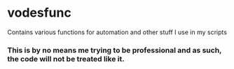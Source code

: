 # vodesfunc

Contains various functions for automation and other stuff I use in my scripts

### This is by no means me trying to be professional and as such, the code will not be treated like it.

